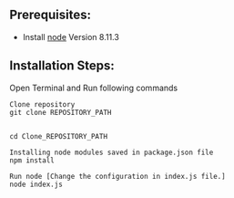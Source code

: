 ## Prerequisites:

* Install [node](https://nodejs.org/en/) Version 8.11.3



## Installation Steps:
Open Terminal and Run following commands

```
Clone repository
git clone REPOSITORY_PATH
```

```

cd Clone_REPOSITORY_PATH
```

```
Installing node modules saved in package.json file
npm install
```

```
Run node [Change the configuration in index.js file.]
node index.js
```
